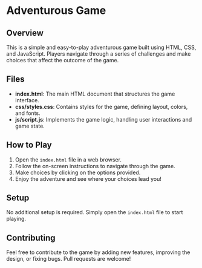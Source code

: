 # Adventurous Game

## Overview
This is a simple and easy-to-play adventurous game built using HTML, CSS, and JavaScript. Players navigate through a series of challenges and make choices that affect the outcome of the game.

## Files
- **index.html**: The main HTML document that structures the game interface.
- **css/styles.css**: Contains styles for the game, defining layout, colors, and fonts.
- **js/script.js**: Implements the game logic, handling user interactions and game state.

## How to Play
1. Open the `index.html` file in a web browser.
2. Follow the on-screen instructions to navigate through the game.
3. Make choices by clicking on the options provided.
4. Enjoy the adventure and see where your choices lead you!

## Setup
No additional setup is required. Simply open the `index.html` file to start playing.

## Contributing
Feel free to contribute to the game by adding new features, improving the design, or fixing bugs. Pull requests are welcome!